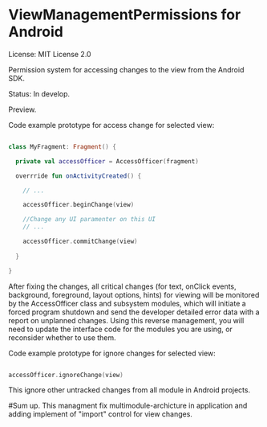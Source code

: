 # ViewManagementPermissions for Android

License: MIT License 2.0

Permission system for accessing changes to the view from the Android SDK.

Status: In develop.

Preview.


Code example prototype for access change for selected view:

```Kotlin

class MyFragment: Fragment() { 

  private val accessOfficer = AccessOfficer(fragment)

  overrride fun onActivityCreated() {

    // ...

    accessOfficer.beginChange(view)

    //Change any UI paramenter on this UI
    // ...

    accessOfficer.commitChange(view)
    
  }

}

```

After fixing the changes, all critical changes (for text, onClick events, background, foreground, layout options, hints) for viewing will be monitored by the AccessOfficer class and subsystem modules, which will initiate a forced program shutdown and send the developer detailed error data with a report on unplanned changes.
Using this reverse management, you will need to update the interface code for the modules you are using, or reconsider whether to use them.



Code example prototype for ignore changes for selected view:
```Kotlin

accessOfficer.ignoreChange(view)

```
This ignore other untracked changes from all module in Android projects. 


#Sum up.
This managment fix multimodule-archicture in application and adding implement of "import" control for view changes.
